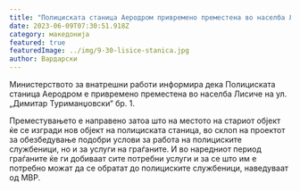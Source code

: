 ```yaml
---
title: "Полициската станица Аеродром привремено преместена во населба Лисиче "
date: 2023-06-09T07:30:51.918Z
category: македонија
featured: true
featuredImage: ../img/9-30-lisice-stanica.jpg
author: Вардарски
---
```

<!--StartFragment-->

Министерството за внатрешни работи информира дека Полициската станица Аеродром е привремено преместена во населба Лисиче на ул. „Димитар Туриманџовски“ бр. 1.

Преместувањето е направено затоа што на местото на стариот објект ќе се изгради нов објект на полициската станица, во склоп на проектот за обезбедување подобри услови за работа на полициските службеници, но и за услуги на граѓаните. И во наредниот период граѓаните ќе ги добиваат сите потребни услуги и за се што им е потребно можат да се обратат до полициските службеници, наведуваат од МВР.

<!--EndFragment-->